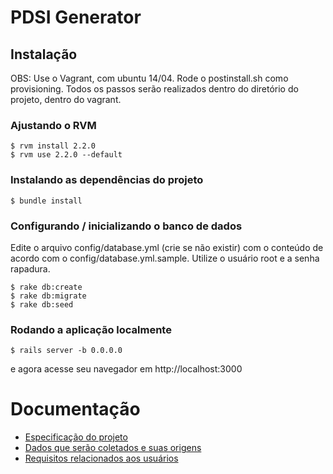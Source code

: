 # PDSI Generator

## Instalação

OBS: Use o Vagrant, com ubuntu 14/04. Rode o postinstall.sh como provisioning.
Todos os passos serão realizados dentro do diretório do projeto, dentro do vagrant.

### Ajustando o RVM
```
$ rvm install 2.2.0
$ rvm use 2.2.0 --default
```

### Instalando as dependências do projeto

```
$ bundle install
```

### Configurando / inicializando o banco de dados

Edite o arquivo config/database.yml (crie se não existir) com o conteúdo de acordo
com o config/database.yml.sample. Utilize o usuário root e a senha rapadura.

```
$ rake db:create
$ rake db:migrate
$ rake db:seed
```

### Rodando a aplicação localmente

```
$ rails server -b 0.0.0.0
```

e agora acesse seu navegador em http://localhost:3000

# Documentação

* [Especificação do projeto](doc/README.markdown)
* [Dados que serão coletados e suas origens](doc/DadosColetados.markdown)
* [Requisitos relacionados aos usuários](doc/RequisitosDeUsuario.markdown)
